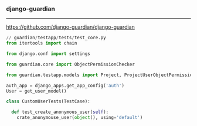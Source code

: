### django-guardian
---
https://github.com/django-guardian/django-guardian

```py
// guardian/testapp/tests/test_core.py
from itertools import chain

from django.conf import settings

from guardian.core import ObjectPermissionChecker

from guardian.testapp.models import Project, ProjectUserObjectPermission, ProjectGroupObjectPermission

auth_app = django_apps.get_app_config('auth')
User = get_user_model()

class CustomUserTests(TestCase):

  def test_create_anonymous_user(self):
    crate_anonymouse_user(object(), using='default')




```

```
```

```
```

